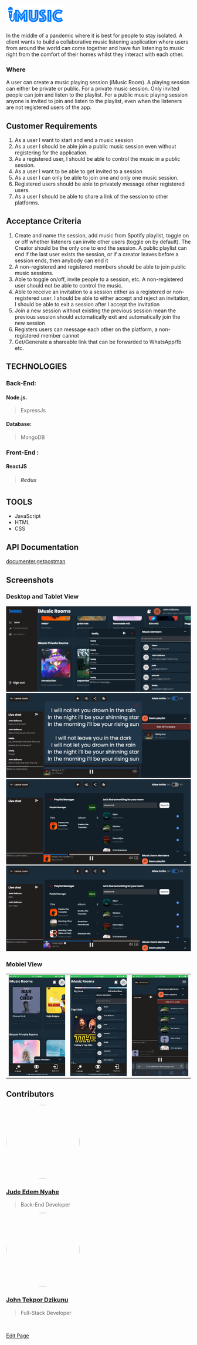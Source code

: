 
# [<img src="client/public/images/logo.png">](https://imusicroom.herokuapp.com)
In the middle of a pandemic where it is best for people to stay isolated. A client wants to build a collaborative music listening application where users from around the world can come together and have fun listening to music right from the comfort of their homes whilst they interact with each other.

### Where
A user can create a music playing session (iMusic Room). A playing session can either be private or public. For a private music session. Only invited people can join and listen to the playlist. For a public music playing session anyone is invited to join and listen to the playlist, even when the listeners are not registered users of the app.

## Customer Requirements
1. As a user I want to start and end a music session
2. As a user I should be able join a public music session even without registering for the application.
3. As a registered user, I should be able to control the music in a public session.
4. As a user I want to be able to get invited to a session
5. As a user I can only be able to join one and only one music session.
6. Registered users should be able to privately message other registered users.
7. As a user I should be able to share a link of the session to other platforms.

## Acceptance Criteria
1. Create and name the session, add music from Spotify playlist, toggle on or off whether listeners can invite other users (toggle on by default). The Creator should be the only one to end the session. A public playlist can end if the last user exists the session, or if a creator leaves before a session ends, then anybody can end it
2. A non-registered and registered members should be able to join public music sessions.
3. Able to toggle on/off, invite people to a session, etc. A non-registered user should not be able to control the music.
4. Able to receive an invitation to a session either as a registered or non-registered user. I should be able to either accept and reject an invitation, I should be able to exit a session after I accept the invitation
5. Join a new session without existing the previous session mean the previous session should automatically exit and automatically join the new session
6. Registers users can message each other on the platform, a non-registered member cannot
7. Get/Generate a shareable link that can be forwarded to WhatsApp/fb etc.

## TECHNOLOGIES

### Back-End:
#### Node.js.
> ExpressJs
#### Database: 
> MongoDB

### Front-End :
#### ReactJS
 >##### Redux


#
## TOOLS
- JavaScript
- HTML
- CSS

## API Documentation
[documenter.getpostman ](https://documenter.getpostman.com/view/19413194/2s7YYvahcD)

## Screenshots

### Desktop and Tablet View

<img src="client/public/images/screenshots/Screenshot 2022-09-12 at 07-46-48 IMusic Room.png">
<img src="client/public/images/screenshots/Screenshot 2022-09-14 at 07-15-38 Rising Sun.png">

<img src="client/public/images/screenshots/Screenshot 2022-09-14 at 07-17-29 Kwaku the Traveller.png">
<img src="client/public/images/screenshots/Screenshot 2022-09-14 at 07-19-24 Friday Night.png">




### Mobiel View


||||
| ------- |:-----------:|:----------------------------------:|
|<img src="client/build/images/screenshots/WhatsApp Image 2022-09-17 at 12.29.14 AM.jpeg">|<img  src="client/build/images/screenshots/WhatsApp Image 2022-09-17 at 12.29.14 AM(1).jpeg">|<img src="client/build/images/screenshots/WhatsApp Image 2022-09-17 at 12.29.14 AM(2).jpeg">|








## Contributors


<img width="200" height="200" style="border-radius:100%"  src='https://avatars.githubusercontent.com/u/97879372?v=4'>

### [Jude Edem Nyahe](https://github.com/JudeEdemNyahe)
> Back-End Developer

<img width="200" height="200" style="border-radius:100%"  src='https://avatars.githubusercontent.com/u/99318031?v=4'>

### [John Tekpor Dzikunu ](https://github.com/JudeEdemNyahe)
> Full-Stack Developer

<br/>

[Edit Page](https://github.com/imusic-Inc/imusic/edit/main/README.md)
